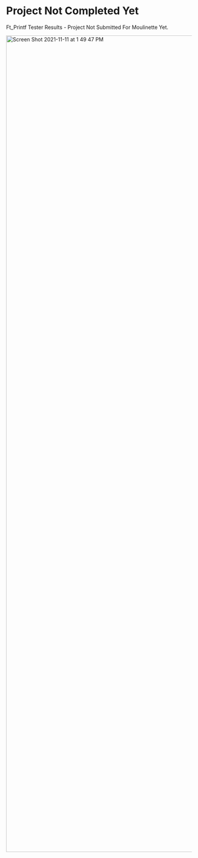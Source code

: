 # Project Not Completed Yet
Ft_Printf Tester Results - Project Not Submitted For Moulinette Yet.

<img width="2214" alt="Screen Shot 2021-11-11 at 1 49 47 PM" src="https://user-images.githubusercontent.com/58959408/141231360-c3a5ac71-53aa-4b30-b200-1ff6e5604239.png"> 
